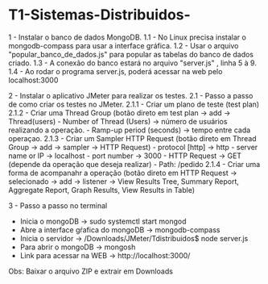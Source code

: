 # T1-Sistemas-Distribuidos-

1 - Instalar o banco de dados MongoDB.
  1.1 - No Linux precisa instalar o mongodb-compass para usar a interface gráfica. 
  1.2 - Usar o arquivo "popular_banco_de_dados.js" para popular as tabelas do banco de dados criado.
  1.3 - A conexão do banco estará no arquivo "server.js" , linha 5 à 9.
  1.4 - Ao rodar o programa server.js, poderá acessar na web pelo localhost:3000

2 - Instalar o aplicativo JMeter para realizar os testes.
  2.1 - Passo a passo de como criar os testes no JMeter.
    2.1.1 - Criar um plano de teste (test plan)
    2.1.2 - Criar uma Thread Group (botão direto em test plan -> add -> Thread(users)
      - Number of Thread (Users) -> número de usuários realizando a operação.
      - Ramp-up period (seconds) -> tempo entre cada operaçao.
    2.1.3 - Criar um Sampler HTTP Request (botão direto em Thread Group -> add -> sampler -> HTTP Request)
      - protocol [http] -> http
      - server name or IP -> localhost
      - port number -> 3000
      - HTTP Request -> GET (depende da operação que deseja realizar)
      - Path: /pedido
    2.1.4 - Criar uma forma de acompanahr a operação (botão direto em HTTP Request -> selecionado -> add -> listener -> View Results Tree, Summary Report, Aggregate Report, Graph Results, View Results in Table)

3 - Passo a passo no terminal

- Inicia o mongoDB -> sudo systemctl start mongod
- Abre a interface gŕafica do mongoDB -> mongodb-compass
- Inicia o servidor -> /Downloads/JMeter/Tdistribuidos$ node server.js
- Para abrir o mongoDB -> mongosh
- Link para acessar na WEB -> http://localhost:3000/

Obs: Baixar o arquivo ZIP e extrair em Downloads
